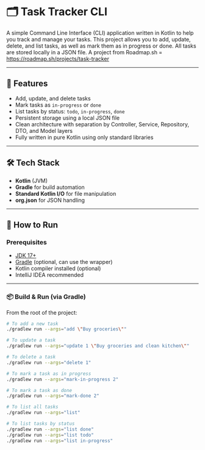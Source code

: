 # 🗂️ Task Tracker CLI

A simple Command Line Interface (CLI) application written in Kotlin to help you track and manage your tasks. This project allows you to add, update, delete, and list tasks, as well as mark them as in progress or done. All tasks are stored locally in a JSON file.
A project from Roadmap.sh = https://roadmap.sh/projects/task-tracker


---

## 📌 Features

- Add, update, and delete tasks
- Mark tasks as `in-progress` or `done`
- List tasks by status: `todo`, `in-progress`, `done`
- Persistent storage using a local JSON file
- Clean architecture with separation by Controller, Service, Repository, DTO, and Model layers
- Fully written in pure Kotlin using only standard libraries

---

## 🛠️ Tech Stack

- **Kotlin** (JVM)
- **Gradle** for build automation
- **Standard Kotlin I/O** for file manipulation
- **org.json** for JSON handling

---

## 🚀 How to Run

### Prerequisites

- [JDK 17+](https://adoptopenjdk.net/)
- [Gradle](https://gradle.org/) (optional, can use the wrapper)
- Kotlin compiler installed (optional)
- IntelliJ IDEA recommended

---

### 📦 Build & Run (via Gradle)

From the root of the project:

```bash
# To add a new task
./gradlew run --args="add \"Buy groceries\""

# To update a task
./gradlew run --args="update 1 \"Buy groceries and clean kitchen\""

# To delete a task
./gradlew run --args="delete 1"

# To mark a task as in progress
./gradlew run --args="mark-in-progress 2"

# To mark a task as done
./gradlew run --args="mark-done 2"

# To list all tasks
./gradlew run --args="list"

# To list tasks by status
./gradlew run --args="list done"
./gradlew run --args="list todo"
./gradlew run --args="list in-progress"